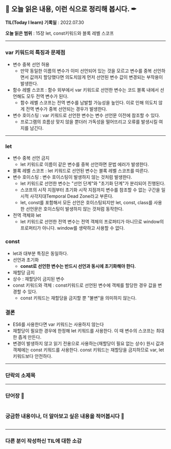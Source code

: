 ## 📕 오늘 읽은 내용, 이런 식으로 정리해 봅시다. ✒

**TIL(Today I learn) 기록일** : 2022.07.30

**오늘 읽은 범위** : 15장 let, const키워드와 블록 레벨 스코프

---

### var 키워드의 특징과 문제점

- 변수 중복 선언 허용
  - 만약 동일한 이름의 변수가 이미 선언되어 있는 것을 모르고 변수를 중복 선언하면서 값까지 할당했다면 의도치않게 먼저 선언된 변수 값이 변경되는 부작용이 발생한다.
- 함수 레벨 스코프 : 함수 외부에서 var 키워드로 선언한 변수는 코드 블록 내에서 선언해도 모두 전역 변수가 된다.
  - 함수 레벨 스코프는 전역 변수를 남발할 가능성을 높인다. 이로 인해 의도치 않게 전역 변수가 중복 선언되는 경우가 발생한다.
- 변수 호이스팅 : var 키워드로 선언한 변수는 변수 선언문 이전에 참조할 수 있다.
  - 프로그램의 흐름상 맞지 않을 뿐더러 가독성을 떨어뜨리고 오류를 발생시킬 여지를 남긴다.

---

### let

- 변수 중복 선언 금지
  - let 키워드로 이름이 같은 변수를 중복 선언하면 문법 에러가 발생한다.
- 블록 레벨 스코프 : let 키워드로 선언된 변수는 블록 레벨 스코프를 따른다.
- 변수 호이스팅 : 변수 호이스팅이 발생하지 않는 것처럼 발생한다.
  - let 키워드로 선언한 변수는 "선언 단계"와 "초기화 단계"가 분리되어 진행된다.
  - 스코프의 시작 지점부터 초기화 시작 지점까지 변수를 참조할 수 없는 구간을 일시적 사각지대Temporal Dead Zone라고 부른다.
  - let, const를 포함해서 모든 선언은 호이스팅되지만 let, const, class를 사용한 선언문은 호이스팅이 발생하지 않는 것처럼 동작한다.
- 전역 객체와 let
  - let 키워드로 선언한 전역 변수는 전역 객체의 프로퍼티가 아니므로 window의 프로퍼티가 아니다. window를 생략하고 사용할 수 없다.

### const

- let과 대부분 특징은 동일하다.
- 선언과 초기화
  - **const로 선언한 변수는 반드시 선언과 동시에 초기화해야 한다.**
- 재할당 금지
- 상수 : 재할당이 금지된 변수
- const 키워드와 객체 : const키워드로 선언된 변수에 객체를 할당한 경우 값을 변경할 수 있다.
  - const 키워드는 재할당을 금지할 뿐 "불변"을 의미하지 않는다.

### 결론

- ES6를 사용한다면 var 키워드는 사용하지 않는다
- 재할당이 필요한 경우에 한정해 let 키워드를 사용한다. 이 때 변수의 스코프는 최대한 좁게 만든다.
- 변경이 발생하지 않고 읽기 전용으로 사용하는(재할당이 필요 없는 상수) 원시 값과 객체에는 const 키워드를 사용한다. const 키워드는 재할당을 금지하므로 var, let키워드보다 안전하다.

---

### 단락의 소제목

---

### 단어장 🔖

```

```

### 궁금한 내용이나, 더 알아보고 싶은 내용을 적어봅시다 🤔

```

```

---

### 다른 분이 작성하신 TIL에 대한 소감
